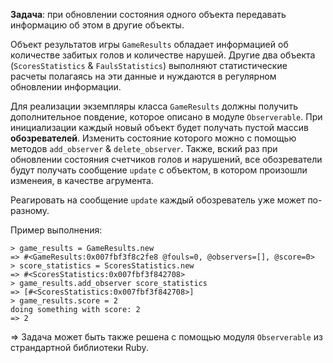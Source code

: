 **Задача**: при обновлении состояния одного объекта передавать информацию об этом в другие объекты.

Объект результатов игры `GameResults` обладает информацией об количестве забитых голов и количестве нарушей. Другие два объекта (`ScoresStatistics` & `FaulsStatistics`) выполняют статистические расчеты полагаясь на эти данные и нуждаются в регулярном обновлении информации.

Для реализации экземпляры класса `GameResults` должны получить дополнительное повдение, которое описано в модуле `Observerable`.
При инициализации каждый новый объект будет получать пустой массив **обозревателей**. Изменить состояние которого можно с помощью методов `add_observer` & `delete_observer`. Также, вский раз при обновлении состояния счетчиков голов и нарушений, все обозреватели будут получать сообщение `update` с объектом, в котором произошли изменеия, в качестве агрумента.

Реагировать на сообщение `update` каждый обозреватель уже может по-разному.

Пример выполнения:

```ssh
> game_results = GameResults.new
=> #<GameResults:0x007fbf3f8c2fe8 @fouls=0, @observers=[], @score=0>
> score_statistics = ScoresStatistics.new
=> #<ScoresStatistics:0x007fbf3f842708>
> game_results.add_observer score_statistics
=> [#<ScoresStatistics:0x007fbf3f842708>]
> game_results.score = 2
doing something with score: 2
=> 2
```

=> Задача может быть также решена с помощью модуля `Observerable` из страндартной библиотеки Ruby.
